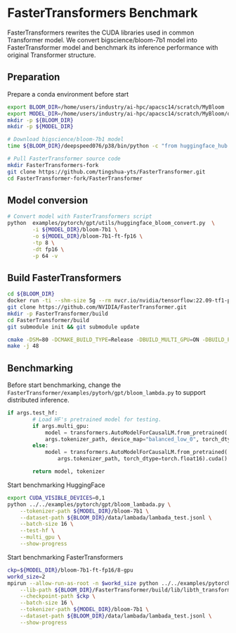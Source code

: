# FasterTransformers Benchmark

FasterTransformers rewrites the CUDA libraries used in common Transformer model. We convert bigscience/bloom-7b1 model into FasterTransformer model and benchmark its inference performance with original Transformer structure.

## Preparation

Prepare a conda environment before start

```bash
export BLOOM_DIR=/home/users/industry/ai-hpc/apacsc14/scratch/MyBloom
export MODEL_DIR=/home/users/industry/ai-hpc/apacsc14/scratch/MyBloom/offline_models
mkdir -p ${BLOOM_DIR}
mkdir -p ${MODEL_DIR}

# Download bigscience/bloom-7b1 model
time ${BLOOM_DIR}/deepspeed076/p38/bin/python -c "from huggingface_hub import snapshot_download; snapshot_download(repo_id='bigscience/bloom-7b1',local_files_only=False,cache_dir='/home/users/industry/ai-hpc/apacsc14/scratch/MyBloom/offline_models',ignore_patterns=['*.safetensors'],)" 
```

```bash
# Pull FasterTransformer source code
mkdir FasterTransformers-fork
git clone https://github.com/tingshua-yts/FasterTransformer.git
cd FasterTransformer-fork/FasterTransformer
```

## Model conversion

```bash
# Convert model with FasterTransformers script
python  examples/pytorch/gpt/utils/huggingface_bloom_convert.py  \
        -i ${MODEL_DIR}/bloom-7b1 \
        -o ${MODEL_DIR}/bloom-7b1-ft-fp16 \
        -tp 8 \
        -dt fp16 \
        -p 64 -v
```

## Build FasterTransformers

```bash
cd ${BLOOM_DIR}
docker run -ti --shm-size 5g --rm nvcr.io/nvidia/tensorflow:22.09-tf1-py3 bash
git clone https://github.com/NVIDIA/FasterTransformer.git
mkdir -p FasterTransformer/build
cd FasterTransformer/build
git submodule init && git submodule update
```

```bash
cmake -DSM=80 -DCMAKE_BUILD_TYPE=Release -DBUILD_MULTI_GPU=ON -DBUILD_PYT=ON -DENABLE_FP8=OFF ..
make -j 48
```

## Benchmarking

Before start benchmarking, change the `FasterTransformer/examples/pytorh/gpt/bloom_lambda.py` to support distributed inference.

```python
if args.test_hf:
        # Load HF's pretrained model for testing.
        if args.multi_gpu:
            model = transformers.AutoModelForCausalLM.from_pretrained(
            args.tokenizer_path, device_map="balanced_low_0", torch_dtype=torch.float16)
        else:
            model = transformers.AutoModelForCausalLM.from_pretrained(
                args.tokenizer_path, torch_dtype=torch.float16).cuda()

        return model, tokenizer
```

Start benchmarking HuggingFace

```bash
export CUDA_VISIBLE_DEVICES=0,1
python ../../examples/pytorch/gpt/bloom_lambada.py \
    --tokenizer-path ${MODEL_DIR}/bloom-7b1 \
    --dataset-path ${BLOOM_DIR}/data/lambada/lambada_test.jsonl \
    --batch-size 16 \
    --test-hf \
    --multi_gpu \
    --show-progress
```

Start benchmarking FasterTransformers

```bash
ckp=${MODEL_DIR}/bloom-7b1-ft-fp16/8-gpu
workd_size=2
mpirun --allow-run-as-root -n $workd_size python ../../examples/pytorch/gpt/bloom_lambada.py \
    --lib-path ${BLOOM_DIR}/FasterTransformer/build/lib/libth_transformer.so \
    --checkpoint-path $ckp \
    --batch-size 16 \
    --tokenizer-path ${MODEL_DIR}/bloom-7b1 \
    --dataset-path ${BLOOM_DIR}/data/lambada/lambada_test.jsonl \
    --show-progress
```
